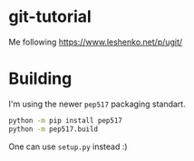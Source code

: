 # git-tutorial
Me following https://www.leshenko.net/p/ugit/

# Building

I'm using the newer `pep517` packaging standart.

```bash
python -m pip install pep517
python -m pep517.build
```

One can use `setup.py` instead :)
